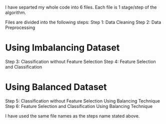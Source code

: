 I have separted my whole code into 6 files. Each file is 1 stage/step of the algorithm.

Files are divided into the following steps:
Step 1: Data Cleaning
Step 2: Data Preprocessing
# Using Imbalancing Dataset
Step 3: Classification without Feature Selection 
Step 4: Feature Selection and Classification
# Using Balanced Dataset
Step 5: Classification without Feature Selection Using Balancing Technique
Step 6: Feature Selection and Classification Using Balancing Technique

I have used the same file names as the steps name stated above.
